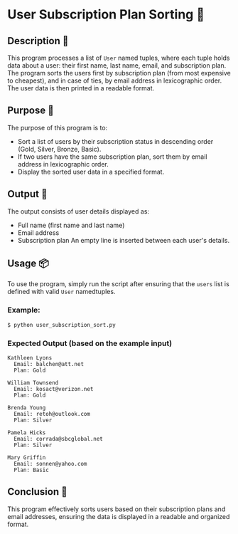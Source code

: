 # User Subscription Plan Sorting 📝

## Description 📝

This program processes a list of `User` named tuples, where each tuple holds data about a user:
their first name, last name, email, and subscription plan.
The program sorts the users first by subscription plan (from most expensive to cheapest), and in case of ties, by email address in lexicographic order.
The user data is then printed in a readable format.

## Purpose 🎯

The purpose of this program is to:

-   Sort a list of users by their subscription status in descending order (Gold, Silver, Bronze, Basic).
-   If two users have the same subscription plan, sort them by email address in lexicographic order.
-   Display the sorted user data in a specified format.

## Output 📜

The output consists of user details displayed as:

-   Full name (first name and last name)
-   Email address
-   Subscription plan
    An empty line is inserted between each user's details.

## Usage 📦

To use the program, simply run the script after ensuring that the `users` list is defined with valid `User` namedtuples.

### Example:

```bash
$ python user_subscription_sort.py
```

### Expected Output (based on the example input)

```
Kathleen Lyons
  Email: balchen@att.net
  Plan: Gold

William Townsend
  Email: kosact@verizon.net
  Plan: Gold

Brenda Young
  Email: retoh@outlook.com
  Plan: Silver

Pamela Hicks
  Email: corrada@sbcglobal.net
  Plan: Silver

Mary Griffin
  Email: sonnen@yahoo.com
  Plan: Basic
```

## Conclusion 🚀

This program effectively sorts users based on their subscription plans and email addresses, ensuring the data is displayed in a readable and organized format.

